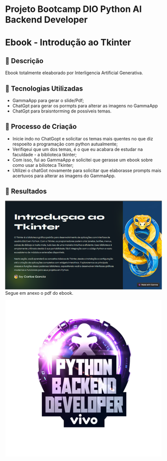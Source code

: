 # Projeto Bootcamp DIO Python AI Backend Developer
# Ebook - Introdução ao Tkinter

## 📒 Descrição
Ebook totalmente eleaborado por Interligencia Artificial Generativa. 

## 🤖 Tecnologias Utilizadas
 - GammaApp para gerar o slide/Pdf;
 - ChatGpt para gerar os pormpts para alterar as imagens no GammaApp
 - ChatGpt para braisntorming de possíveis temas.

## 🧐 Processo de Criação
 - Inicie indo no ChatGopt e solicitar os temas mais quentes no que diz respoeito a programação com python autualmente;
  - Verifiqeui que um dos temas, é o que eu acabara de estudar na faculdade - a biblioteca tkinter;
  - Com isso, fui ao GammaApp e solicitei que gerasse um ebook sobre como usar a bilioteca Tkinter;
  - Utilizei o chatGot novamente para solicitar que elaborasse prompts mais acertuvos para alterar as imagens do GammaApp.


## 🚀 Resultados
![texto](imagemEbookPagina01.png)
Segue em anexo o pdf do ebook.

![texto](logo.WEBP)
